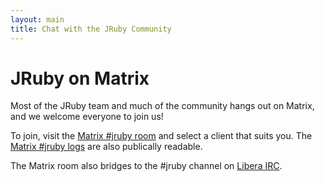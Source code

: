 ```yaml
---
layout: main
title: Chat with the JRuby Community
---
```

# JRuby on Matrix

Most of the JRuby team and much of the community hangs out on Matrix, and we welcome everyone to join us!

To join, visit the [Matrix #jruby room](https://matrix.to/#/#jruby:matrix.org) and select a client that suits you. The
[Matrix #jruby logs](https://view.matrix.org/alias/%23jruby:matrix.org) are also publically readable.

The Matrix room also bridges to the #jruby channel on [Libera IRC](https://libera.chat).

